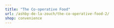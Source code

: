 ```yaml
---
title: "The Co-operative Food"
url: /ashby-de-la-zouch/the-co-operative-food-2/
shop: convenience
---
```

